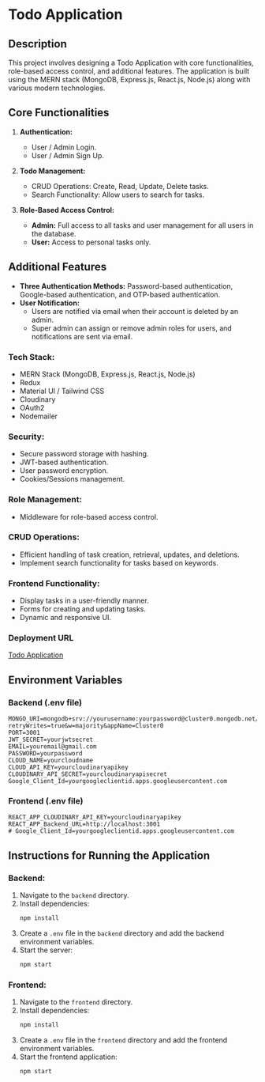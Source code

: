 
# Todo Application 

## Description
This project involves designing a Todo Application with core functionalities, role-based access control, and additional features. The application is built using the MERN stack (MongoDB, Express.js, React.js, Node.js) along with various modern technologies.

## Core Functionalities
1. **Authentication:**
   - User / Admin Login.
   - User / Admin Sign Up.

2. **Todo Management:**
   - CRUD Operations: Create, Read, Update, Delete tasks.
   - Search Functionality: Allow users to search for tasks.

3. **Role-Based Access Control:**
   - **Admin:** Full access to all tasks and user management for all users in the database.
   - **User:** Access to personal tasks only.

## Additional Features
- **Three Authentication Methods:** Password-based authentication, Google-based authentication, and OTP-based authentication.
- **User Notification:**
  - Users are notified via email when their account is deleted by an admin.
  - Super admin can assign or remove admin roles for users, and notifications are sent via email.

### Tech Stack:
- MERN Stack (MongoDB, Express.js, React.js, Node.js)
- Redux
- Material UI / Tailwind CSS
- Cloudinary
- OAuth2
- Nodemailer

### Security:
- Secure password storage with hashing.
- JWT-based authentication.
- User password encryption.
- Cookies/Sessions management.

### Role Management:
- Middleware for role-based access control.

### CRUD Operations:
- Efficient handling of task creation, retrieval, updates, and deletions.
- Implement search functionality for tasks based on keywords.

### Frontend Functionality:
- Display tasks in a user-friendly manner.
- Forms for creating and updating tasks.
- Dynamic and responsive UI.


### Deployment URL
[Todo Application](https://todo-app-lilac-omega-76.vercel.app/)

## Environment Variables
### Backend (.env file)
```
MONGO_URI=mongodb+srv://yourusername:yourpassword@cluster0.mongodb.net/?retryWrites=true&w=majority&appName=Cluster0
PORT=3001
JWT_SECRET=yourjwtsecret
EMAIL=youremail@gmail.com
PASSWORD=yourpassword
CLOUD_NAME=yourcloudname
CLOUD_API_KEY=yourcloudinaryapikey
CLOUDINARY_API_SECRET=yourcloudinaryapisecret
Google_Client_Id=yourgoogleclientid.apps.googleusercontent.com
```

### Frontend (.env file)
```
REACT_APP_CLOUDINARY_API_KEY=yourcloudinaryapikey
REACT_APP_Backend_URL=http://localhost:3001
# Google_Client_Id=yourgoogleclientid.apps.googleusercontent.com
```

## Instructions for Running the Application
### Backend:
1. Navigate to the `backend` directory.
2. Install dependencies:
   ```bash
   npm install
   ```
3. Create a `.env` file in the `backend` directory and add the backend environment variables.
4. Start the server:
   ```bash
   npm start
   ```

### Frontend:
1. Navigate to the `frontend` directory.
2. Install dependencies:
   ```bash
   npm install
   ```
3. Create a `.env` file in the `frontend` directory and add the frontend environment variables.
4. Start the frontend application:
   ```bash
   npm start
   ```